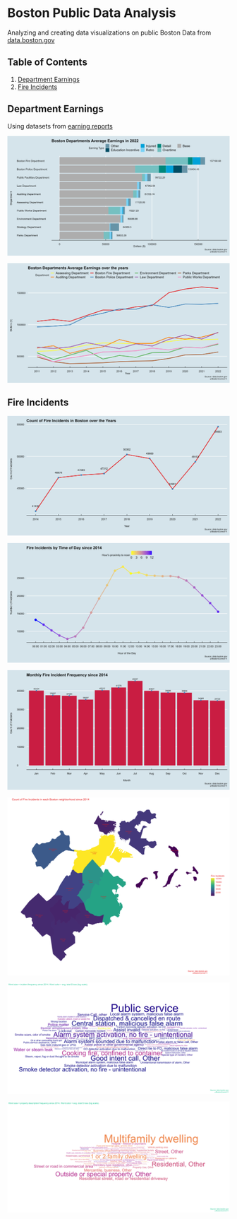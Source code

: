 # Boston Public Data Analysis
Analyzing and creating data visualizations on public Boston Data from [data.boston.gov](data.boston.gov)

## Table of Contents

1. [Department Earnings](#department-earnings)
2. [Fire Incidents](#fire-incidents)

## Department Earnings

Using datasets from [earning reports](https://data.boston.gov/dataset/employee-earnings-report)
 
![](./Department_Earnings/stacked_2022_earnings.png)<!-- -->

![](./Department_Earnings/line_plot.png)<!-- -->

## Fire Incidents

![](./Fire_incidents/incident_years.png)<!-- -->

![](./Fire_incidents/incident_hours.png)<!-- -->

![](./Fire_incidents/incident_months.png)<!-- -->

![](./Fire_incidents/incident_choro.png)<!-- -->

![](./Fire_incidents/incident_word_cloud.png)<!-- -->

![](./Fire_incidents/incident_prop_word_cloud.png)<!-- -->
